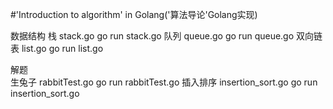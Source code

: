 #'Introduction to algorithm' in Golang('算法导论'Golang实现)

数据结构
栈			stack.go 				go run stack.go
队列		queue.go 				go run queue.go
双向链表	list.go 				go run list.go

解题	
生兔子		rabbitTest.go 			go run rabbitTest.go
插入排序	insertion_sort.go       go run insertion_sort.go
